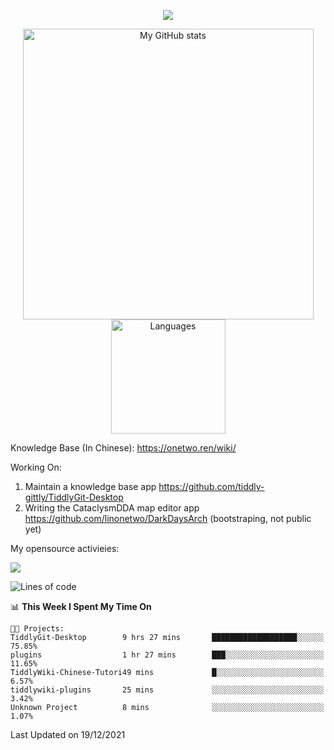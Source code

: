 <a href="https://github.com/linonetwo">
    <p align="center">
        <img src="https://github-profile-trophy.vercel.app/?username=linonetwo&column=7&theme=onedark"/>
    </p>
</a>
<a align="center" href="https://github.com/linonetwo">
  <p align="center">
    <img src="https://github-readme-stats.vercel.app/api?username=linonetwo&show_icons=true&count_private=true" alt="My GitHub stats" width="465"/>
    <img src="https://github-readme-stats.vercel.app/api/top-langs/?username=linonetwo&layout=compact&langs_count=10" alt="Languages" height="183">
  </p>
</a>

Knowledge Base (In Chinese): https://onetwo.ren/wiki/

Working On: 

1. Maintain a knowledge base app https://github.com/tiddly-gittly/TiddlyGit-Desktop
1. Writing the CataclysmDDA map editor app https://github.com/linonetwo/DarkDaysArch (bootstraping, not public yet)

My opensource activieies:

![](https://visitor-badge.glitch.me/badge?page_id=linonetwo.linonetwo)

<!--START_SECTION:waka-->
![Lines of code](https://img.shields.io/badge/From%20Hello%20World%20I%27ve%20Written-2%20Million%20lines%20of%20code-blue)

📊 **This Week I Spent My Time On** 

```text
🐱‍💻 Projects: 
TiddlyGit-Desktop        9 hrs 27 mins       ███████████████████░░░░░░   75.85% 
plugins                  1 hr 27 mins        ███░░░░░░░░░░░░░░░░░░░░░░   11.65% 
TiddlyWiki-Chinese-Tutori49 mins             █░░░░░░░░░░░░░░░░░░░░░░░░   6.57% 
tiddlywiki-plugins       25 mins             ░░░░░░░░░░░░░░░░░░░░░░░░░   3.42% 
Unknown Project          8 mins              ░░░░░░░░░░░░░░░░░░░░░░░░░   1.07%

```


 Last Updated on 19/12/2021
<!--END_SECTION:waka-->
